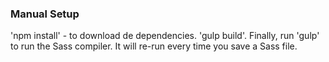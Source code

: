 
### Manual Setup


'npm install' - to download de dependencies.
'gulp build'.
Finally, run 'gulp' to run the Sass compiler. It will re-run every time you save a Sass file.


